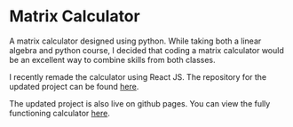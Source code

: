# Matrix Calculator
A matrix calculator designed using python. While taking both a linear algebra and python course, I decided that coding a matrix calculator would be an excellent way to combine skills from both classes. 

I recently remade the calculator using React JS. The repository for the updated project can be found [here](https://github.com/Jcssss/MatrixCalculatorWebApp).

The updated project is also live on github pages. You can view the fully functioning calculator [here](https://jcssss.github.io/MatrixCalculatorWebApp/).
